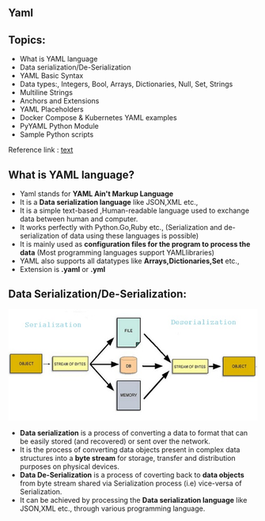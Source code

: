 Yaml
----

Topics:
-------

- What is YAML language
- Data serialization/De-Serialization
- YAML Basic Syntax
- Data types:, Integers, Bool, Arrays, Dictionaries, Null, Set, Strings
- Multiline Strings
- Anchors and Extensions
- YAML Placeholders
- Docker Compose & Kubernetes YAML examples
- PyYAML Python Module
- Sample Python scripts

Reference link : [text](https://youtu.be/GOk4IoYhM9U?feature=shared)

What is YAML language?
-----------------------

- Yaml stands for **YAML Ain't Markup Language**
- It is a **Data serialization language** like JSON,XML etc.,
- It is a simple text-based ,Human-readable language used to exchange data between human and computer.
- It works perfectly with Python.Go,Ruby etc., (Serialization and de-serialization of data using these languages is possible)
- It is mainly used as **configuration files for the program to process the data** (Most programming languages support YAMLlibraries)
- YAML also supports all datatypes like **Arrays,Dictionaries,Set** etc.,
- Extension is **.yaml** or **.yml**

Data Serialization/De-Serialization:
--------------------------------------

![alt text](https://github.com/pknviki95/DevSecops-Learning/blob/main/Yaml/Images/Dataserialization.jpg)

- **Data serialization** is a process of converting a data to format that can be easily stored (and recovered) or sent over the network.
- It is the process of converting data objects present in complex data structures into a **byte stream** for storage, transfer and distribution purposes on physical devices.
- **Data De-Serialization** is a process of coverting back to **data objects** from byte stream shared via Serialization process (i.e) vice-versa of Serialization.
- It can be achieved by processing the **Data serialization language** like JSON,XML etc., through various programming language.